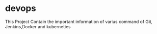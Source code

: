 # devops
This Project Contain the important information of varius command of Git, Jenkins,Docker and kuberneties